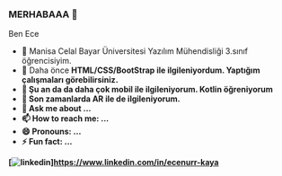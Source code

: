 ### MERHABAAA 👋
  Ben Ece

- 🔭 Manisa Celal Bayar Üniversitesi Yazılım Mühendisliği 3.sınıf öğrencisiyim.
- 🌱 Daha önce <b>HTML/CSS/BootStrap<b> ile ilgileniyordum. Yaptığım çalışmaları görebilirsiniz.
- 👯 Şu an da da daha çok mobil ile ilgileniyorum. <b>Kotlin<b> öğreniyorum
- 🤔 Son zamanlarda <b>AR<b> ile de ilgileniyorum.
- 💬 Ask me about ...
- 📫 How to reach me: ...
- 😄 Pronouns: ...
- ⚡ Fun fact: ...

[![linkedin](https://img.shields.io/badge/Linkedin-000000?style=for-the-badge&logo=Linkedin&logoColor=white)]https://www.linkedin.com/in/ecenurr-kaya


